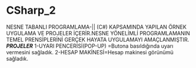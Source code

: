 # CSharp_2
NESNE TABANLI PROGRAMLAMA-|| (C#) KAPSAMINDA YAPILAN ÖRNEK UYGULAMA VE PROJELER İÇERİR.NESNE YÖNELİMLİ PROGRAMLAMANIN TEMEL PRENSİPLERİNİ GERÇEK HAYATA UYGULAMAYI AMAÇLANMIŞTIR.
*****PROJELER*****
1-UYARI PENCERİSİ(POP-UP) =Butona basıldığında uyarı vermesini sağladık.
2-HESAP MAKİNESİ=Hesap makinesi görünümü sağladık.
